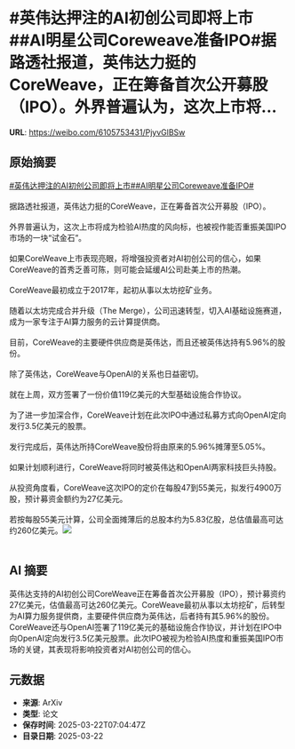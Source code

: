 # #英伟达押注的AI初创公司即将上市##AI明星公司Coreweave准备IPO#据路透社报道，英伟达力挺的CoreWeave，正在筹备首次公开募股（IPO）。外界普遍认为，这次上市将...

**URL**: https://weibo.com/6105753431/PjyvGlBSw

## 原始摘要

<a href="https://m.weibo.cn/search?containerid=231522type%3D1%26t%3D10%26q%3D%23%E8%8B%B1%E4%BC%9F%E8%BE%BE%E6%8A%BC%E6%B3%A8%E7%9A%84AI%E5%88%9D%E5%88%9B%E5%85%AC%E5%8F%B8%E5%8D%B3%E5%B0%86%E4%B8%8A%E5%B8%82%23&amp;extparam=%23%E8%8B%B1%E4%BC%9F%E8%BE%BE%E6%8A%BC%E6%B3%A8%E7%9A%84AI%E5%88%9D%E5%88%9B%E5%85%AC%E5%8F%B8%E5%8D%B3%E5%B0%86%E4%B8%8A%E5%B8%82%23" data-hide=""><span class="surl-text">#英伟达押注的AI初创公司即将上市#</span></a><a href="https://m.weibo.cn/search?containerid=231522type%3D1%26t%3D10%26q%3D%23AI%E6%98%8E%E6%98%9F%E5%85%AC%E5%8F%B8Coreweave%E5%87%86%E5%A4%87IPO%23&amp;extparam=%23AI%E6%98%8E%E6%98%9F%E5%85%AC%E5%8F%B8Coreweave%E5%87%86%E5%A4%87IPO%23" data-hide=""><span class="surl-text">#AI明星公司Coreweave准备IPO#</span></a><br><br>据路透社报道，英伟达力挺的CoreWeave，正在筹备首次公开募股（IPO）。<br><br>外界普遍认为，这次上市将成为检验AI热度的风向标，也被视作能否重振美国IPO市场的一块“试金石”。<br><br>如果CoreWeave上市表现亮眼，将增强投资者对AI初创公司的信心，如果CoreWeave的首秀乏善可陈，则可能会延缓AI公司赴美上市的热潮。<br><br>CoreWeave最初成立于2017年，起初从事以太坊挖矿业务。<br><br>随着以太坊完成合并升级（The Merge），公司迅速转型，切入AI基础设施赛道，成为一家专注于AI算力服务的云计算提供商。<br><br>目前，CoreWeave的主要硬件供应商是英伟达，而且还被英伟达持有5.96%的股份。<br><br>除了英伟达，CoreWeave与OpenAI的关系也日益密切。<br><br>就在上周，双方签署了一份价值119亿美元的大型基础设施合作协议。<br><br>为了进一步加深合作，CoreWeave计划在此次IPO中通过私募方式向OpenAI定向发行3.5亿美元的股票。<br><br>发行完成后，英伟达所持CoreWeave股份将由原来的5.96%摊薄至5.05%。<br><br>如果计划顺利进行，CoreWeave将同时被英伟达和OpenAI两家科技巨头持股。<br><br>从投资角度看，CoreWeave这次IPO的定价在每股47到55美元，拟发行4900万股，预计募资金额约为27亿美元。<br><br>若按每股55美元计算，公司全面摊薄后的总股本约为5.83亿股，总估值最高可达约260亿美元。<img style="" src="https://tvax3.sinaimg.cn/large/006Fd7o3gy1hzogze4ia4j30zk0k0qfq.jpg" referrerpolicy="no-referrer"><br><br>

## AI 摘要

英伟达支持的AI初创公司CoreWeave正在筹备首次公开募股（IPO），预计募资约27亿美元，估值最高可达260亿美元。CoreWeave最初从事以太坊挖矿，后转型为AI算力服务提供商，主要硬件供应商为英伟达，后者持有其5.96%的股份。CoreWeave还与OpenAI签署了119亿美元的基础设施合作协议，并计划在IPO中向OpenAI定向发行3.5亿美元股票。此次IPO被视为检验AI热度和重振美国IPO市场的关键，其表现将影响投资者对AI初创公司的信心。

## 元数据

- **来源**: ArXiv
- **类型**: 论文
- **保存时间**: 2025-03-22T07:04:47Z
- **目录日期**: 2025-03-22
